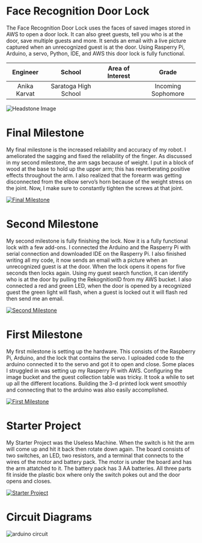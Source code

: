# Face Recognition Door Lock
The Face Recognition Door Lock uses the faces of saved images stored in AWS to open a door lock. It can also greet guests, tell you who is at the door, save multiple guests and more. It sends an email with a live picture captured when an unrecognized guest is at the door. Using Rasperry Pi, Arduino, a servo, Python, IDE, and AWS this door lock is fully functional.

| **Engineer** | **School** | **Area of Interest** | **Grade** |
|:--:|:--:|:--:|:--:|
| Anika Karvat | Saratoga High School |  | Incoming Sophomore

![Headstone Image](https://lh3.googleusercontent.com/pw/AM-JKLUdOuU9Q6jJW24ISIrUQ86stBQrCDxvoC6gCmYYJBYLRuTZ0KuYGIkEr4aPZzd6wEQgvUS3nlK2IZbWJMW13zeNAtBtXtwrCLN6D4wDYT2vPBLwp_yU01ss2ku1Mu6appCKLMp1psU20Tl-z7ugj-Xs=s1290-no?authuser=0)
  
# Final Milestone
My final milestone is the increased reliability and accuracy of my robot. I ameliorated the sagging and fixed the reliability of the finger. As discussed in my second milestone, the arm sags because of weight. I put in a block of wood at the base to hold up the upper arm; this has reverberating positive effects throughout the arm. I also realized that the forearm was getting disconnected from the elbow servo’s horn because of the weight stress on the joint. Now, I make sure to constantly tighten the screws at that joint. 

[![Final Milestone](https://res.cloudinary.com/marcomontalbano/image/upload/v1612573869/video_to_markdown/images/youtube--F7M7imOVGug-c05b58ac6eb4c4700831b2b3070cd403.jpg )](https://www.youtube.com/watch?v=F7M7imOVGug&feature=emb_logo "Final Milestone")

# Second Milestone
My second milestone is fully finishing the lock. Now it is a fully functional lock with a few add-ons. I connected the Arduino and the Rasperry Pi with serial connection and downloaded IDE on the Rasperry Pi. I also finished writing all my code, it now sends an email with a picture when an unrecognized guest is at the door. When the lock opens it opens for five seconds then locks again. Using my guest search function, it can identify who is at the door by pulling the RekognitionID from my AWS bucket. I also connected a red and green LED, when the door is opened by a recognized guest the green light will flash, when a guest is locked out it will flash red then send me an email.

[![Second Milestone](https://img.youtube.com/vi/f14yofIJps4/hqdefault.jpg)](https://www.youtube.com/watch?v=f14yofIJps4 "Second Milestone")
# First Milestone
  

My first milestone is setting up the hardware. This consists of the Raspberry Pi, Arduino, and the lock that contains the servo. I uploaded code to the arduino connected it to the servo and got it to open and close. Some places I struggled in was setting up my Rasperry Pi with AWS. Configuring the image bucket and the guest collection table was tricky. It took a while to set up all the different locations. Building the 3-d printed lock went smoothly and connecting that to the arduino was also easily accomplished.   

[![First Milestone](https://img.youtube.com/vi/C8MUmDBtJec/sddefault.jpg)](https://www.youtube.com/watch?v=C8MUmDBtJec "First Milestone")


# Starter Project
My Starter Project was the Useless Machine. When the switch is hit the arm will come up and hit it back then rotate down again. The board consists of two switches, an LED, two resistors, and a terminal that connects to the wires of the motor and battery pack. The motor is under the board and has the arm attatched to it. The battery pack has 3 AA batteries. All three parts fit inside the plastic box where only the switch pokes out and the door opens and closes.

[![Starter Project](https://img.youtube.com/vi/2e7--Mj_rL8/sddefault.jpg)](https://www.youtube.com/watch?v=2e7--Mj_rL8)

# Circuit Diagrams
![arduino circuit](https://user-images.githubusercontent.com/107944844/176942366-9e5cb216-ffaf-4a28-8fcd-653d68950203.jpg)

